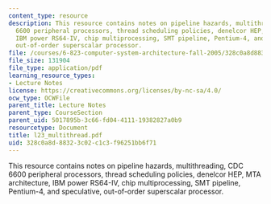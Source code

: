 ```yaml
---
content_type: resource
description: This resource contains notes on pipeline hazards, multithreading, CDC
  6600 peripheral processors, thread scheduling policies, denelcor HEP, MTA architecture,
  IBM power RS64-IV, chip multiprocessing, SMT pipeline, Pentium-4, and speculative,
  out-of-order superscalar processor.
file: /courses/6-823-computer-system-architecture-fall-2005/328c0a8d88323c02c1c3f96251bb6f71_l23_multithread.pdf
file_size: 131904
file_type: application/pdf
learning_resource_types:
- Lecture Notes
license: https://creativecommons.org/licenses/by-nc-sa/4.0/
ocw_type: OCWFile
parent_title: Lecture Notes
parent_type: CourseSection
parent_uid: 5017895b-3c66-fd04-4111-19382827a0b9
resourcetype: Document
title: l23_multithread.pdf
uid: 328c0a8d-8832-3c02-c1c3-f96251bb6f71
---
```

This resource contains notes on pipeline hazards, multithreading, CDC 6600 peripheral processors, thread scheduling policies, denelcor HEP, MTA architecture, IBM power RS64-IV, chip multiprocessing, SMT pipeline, Pentium-4, and speculative, out-of-order superscalar processor.